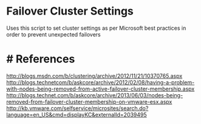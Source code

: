 # Failover Cluster Settings
Uses this script to set cluster settings as per Microsoft best practices in order to prevent unexpected failovers

# # References

http://blogs.msdn.com/b/clustering/archive/2012/11/21/10370765.aspx
http://blogs.technetcom/b/askcore/archive/2012/02/08/having-a-problem-with-nodes-being-removed-from-active-failover-cluster-membership.aspx
http://blogs.technet.com/b/askcore/archive/2013/06/03/nodes-being-removed-from-failover-cluster-membership-on-vmware-esx.aspx
http://kb.vmware.com/selfservice/microsites/search.do?language=en_US&cmd=displayKC&externalId=2039495

